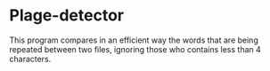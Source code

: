 # Plage-detector
This program compares in an efficient way the words that are being repeated between two files,
ignoring those who contains less than 4 characters.
